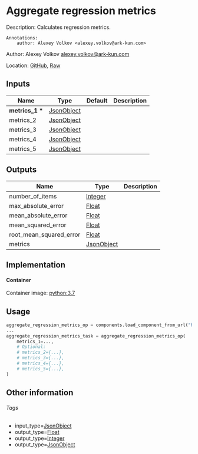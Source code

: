 <!-- BEGIN_GENERATED_CONTENT -->
# Aggregate regression metrics

Description: Calculates regression metrics.

    Annotations:
        author: Alexey Volkov <alexey.volkov@ark-kun.com>

Author: Alexey Volkov <alexey.volkov@ark-kun.com>

Location: [GitHub](https://github.com/Ark-kun/pipeline_components/blob/master/components/ml_metrics/Aggregate_regression_metrics/component.yaml), [Raw](https://raw.githubusercontent.com/Ark-kun/pipeline_components/master/components/ml_metrics/Aggregate_regression_metrics/component.yaml)

## Inputs

|Name|Type|Default|Description|
|-|-|-|-|
|**metrics_1** **\***|[JsonObject]|||
|metrics_2|[JsonObject]|||
|metrics_3|[JsonObject]|||
|metrics_4|[JsonObject]|||
|metrics_5|[JsonObject]|||

## Outputs

|Name|Type|Description|
|-|-|-|
|number_of_items|[Integer]||
|max_absolute_error|[Float]||
|mean_absolute_error|[Float]||
|mean_squared_error|[Float]||
|root_mean_squared_error|[Float]||
|metrics|[JsonObject]||

## Implementation

#### Container

Container image: [python:3.7](https://hub.docker.com/r/_/python)

## Usage

```python
aggregate_regression_metrics_op = components.load_component_from_url("https://raw.githubusercontent.com/Ark-kun/pipeline_components/master/components/ml_metrics/Aggregate_regression_metrics/component.yaml")
...
aggregate_regression_metrics_task = aggregate_regression_metrics_op(
    metrics_1=...,
    # Optional:
    # metrics_2={...},
    # metrics_3={...},
    # metrics_4={...},
    # metrics_5={...},
)
```

## Other information

###### Tags

* input_type=[JsonObject]
* output_type=[Float]
* output_type=[Integer]
* output_type=[JsonObject]

[Float]: https://github.com/Ark-kun/pipeline_components/tree/master/types/Float
[Integer]: https://github.com/Ark-kun/pipeline_components/tree/master/types/Integer
[JsonObject]: https://github.com/Ark-kun/pipeline_components/tree/master/types/JsonObject
<!-- END_GENERATED_CONTENT -->
